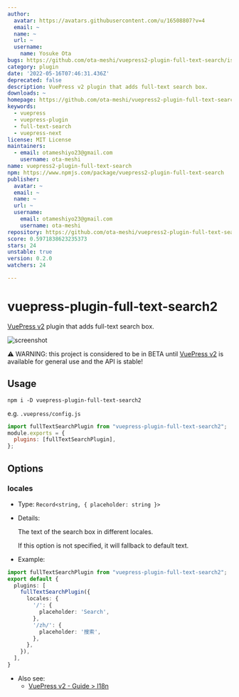 ```yaml
---
author:
  avatar: https://avatars.githubusercontent.com/u/16508807?v=4
  email: ~
  name: ~
  url: ~
  username:
    name: Yosuke Ota
bugs: https://github.com/ota-meshi/vuepress2-plugin-full-text-search/issues
category: plugin
date: '2022-05-16T07:46:31.436Z'
deprecated: false
description: VuePress v2 plugin that adds full-text search box.
downloads: ~
homepage: https://github.com/ota-meshi/vuepress2-plugin-full-text-search#readme
keywords:
  - vuepress
  - vuepress-plugin
  - full-text-search
  - vuepress-next
license: MIT License
maintainers:
  - email: otameshiyo23@gmail.com
    username: ota-meshi
name: vuepress2-plugin-full-text-search
npm: https://www.npmjs.com/package/vuepress2-plugin-full-text-search
publisher:
  avatar: ~
  email: ~
  name: ~
  url: ~
  username:
    email: otameshiyo23@gmail.com
    username: ota-meshi
repository: https://github.com/ota-meshi/vuepress2-plugin-full-text-search
score: 0.5971838623235373
stars: 24
unstable: true
version: 0.2.0
watchers: 24

---
```


# vuepress-plugin-full-text-search2

[VuePress v2] plugin that adds full-text search box.

![screenshot](./screenshot.png)

[vuepress v2]: https://v2.vuepress.vuejs.org/

:warning: WARNING: this project is considered to be in BETA until [VuePress v2] is available for general use and the API is stable!

## Usage

```shell
npm i -D vuepress-plugin-full-text-search2
```

e.g. `.vuepress/config.js`

```js
import fullTextSearchPlugin from "vuepress-plugin-full-text-search2";
module.exports = {
  plugins: [fullTextSearchPlugin],
};
```

## Options

### locales

- Type: `Record<string, { placeholder: string }>`

- Details:

  The text of the search box in different locales.

  If this option is not specified, it will fallback to default text.

- Example:

```ts
import fullTextSearchPlugin from "vuepress-plugin-full-text-search2";
export default {
  plugins: [
    fullTextSearchPlugin({
      locales: {
        '/': {
          placeholder: 'Search',
        },
        '/zh/': {
          placeholder: '搜索',
        },
      },
    }),
  ],
}
```

- Also see:
  - [VuePress v2 - Guide > I18n]([../../guide/i18n.md](https://v2.vuepress.vuejs.org/guide/i18n.html))
